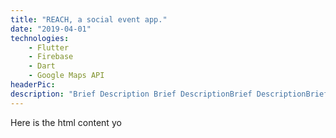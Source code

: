 ```yaml
---
title: "REACH, a social event app."
date: "2019-04-01"
technologies: 
    - Flutter
    - Firebase
    - Dart
    - Google Maps API
headerPic: 
description: "Brief Description Brief DescriptionBrief DescriptionBrief DescriptionBrief DescriptionBrief DescriptionBrief DescriptionBrief DescriptionBrief DescriptionBrief DescriptionBrief DescriptionBrief DescriptionBrief DescriptionBrief DescriptionBrief DescriptionBrief DescriptionBrief DescriptionBrief Description"
---
```


Here is the html content yo